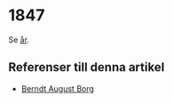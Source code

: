 # 1847

Se [år](år.md).

## Referenser till denna artikel

* [Berndt August Borg](Berndt%20August%20Borg.md)
